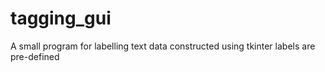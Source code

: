 # tagging_gui
A small program for labelling text data constructed using tkinter
labels are pre-defined
